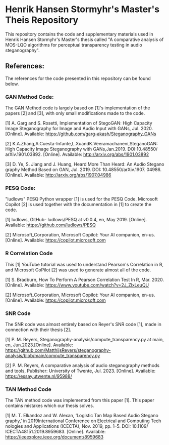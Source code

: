 # Henrik Hansen Stormyhr's Master's Theis Repository
This repository contains the code and supplementary materials used in Henrik Hansen Stormyhr's Master's thesis called "A comparative analysis of MOS-LQO algorithms for perceptual transparency testing in audio steganography".

## References:
The references for the code presented in this repository can be found below.

### GAN Method Code:

The GAN Method code is largely based on [1]'s implementation of the papers [2] and [3], with only small modifications made to the code.

[1] A. Garg and S. Rosetti, Implementation of StegoGAN: High Capacity Image
 Steganography for Image and Audio Input with GANs, Jul. 2020. [Online].
 Available: https://github.com/garg-akash/Steganography_GANs

[2] K.A.Zhang,A.Cuesta-Infante,L.XuandK.Veeramachaneni,SteganoGAN:
 High Capacity Image Steganography with GANs,Jan.2019. DOI:10.48550/
 arXiv.1901.03892. [Online]. Available: http://arxiv.org/abs/1901.03892

 [3] D. Ye, S. Jiang and J. Huang, Heard More Than Heard: An Audio Stegano
graphy Method Based on GAN, Jul. 2019. DOI: 10.48550/arXiv.1907.
 04986. [Online]. Available: http://arxiv.org/abs/1907.04986

### PESQ Code:

"ludlows" PESQ Python wrapper [1] is used for the PESQ Code. Microsoft Copilot [2] is used together with the documentation in [1] to create the code.

[1] ludlows, GitHub- ludlows/PESQ at v0.0.4, en, May 2019. [Online]. Available: https://github.com/ludlows/PESQ

[2] Microsoft_Corporation, Microsoft Copilot: Your AI companion, en-us. [Online]. Available: https://copilot.microsoft.com

### R Correlation Code

This [1] YouTube tutorial was used to understand Pearson's Correlation in R, and Microsoft CoPilot [2] was used to generate almost all of the code.

[1] S. Bradburn, How To Perform A Pearson Correlation Test In R, Mar.
 2020. [Online]. Available: https://www.youtube.com/watch?v=2J_ZlxLeuQU

[2] Microsoft_Corporation, Microsoft Copilot: Your AI companion, en-us. [Online]. Available: https://copilot.microsoft.com

### SNR Code

The SNR code was almost entirely based on Reyer's SNR code [1], made in connection with their thesis [2].

[1] P. M. Reyers, Steganography-analysis/compute_transparency.py at main,
 en, Jun.2023.[Online]. Available: https://github.com/MatthijsReyers/steganography-analysis/blob/main/compute_transparency.py

[2] P. M. Reyers, A comparative analysis of audio steganography methods and
 tools, Publisher: University of Twente, Jul. 2023. [Online]. Available: https://essay.utwente.nl/95988/

### TAN Method Code

The TAN method code was implemented from this paper [1]. This paper contains mistakes which our thesis solves.

[1] M. T. Elkandoz and W. Alexan, ‘Logistic Tan Map Based Audio Stegano
graphy,’ in 2019International Conference on Electrical and Computing Tech
nologies and Applications (ICECTA), Nov. 2019, pp. 1–5. DOI: 10.1109/
 ICECTA48151.2019.8959683. [Online]. Available: https://ieeexplore.ieee.org/document/8959683
